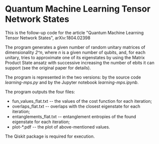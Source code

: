 # Quantum Machine Learning Tensor Network States
This is the follow-up code for the article "Quantum Machine Learning Tensor Network States",	arXiv:1804.02398 

The program generates a given number of random unitary matrices of dimensionality *2^n*, where *n* is a given number of qubits, and, for each unitary, tries to approximate one of its eigenstates by using the Matrix Product State ansatz with successive increasing the number of ebits it can support (see the original paper for details).


The program is represented in the two versions: by the source code *learning-mps.py* and by the Jupyter notebook *learning-mps.ipynb*.

The program outputs the four files:
- fun_values_flat.txt -- the values of the cost function for each iteration;
- overlaps_flat.txt -- overlaps with the closest eigenstate for each iteration;
- entanglements_flat.txt -- entanglement entropies of the found eigenstate for each iteration;
- plot-*.pdf -- the plot of above-mentioned values.

The Qiskit package is required for execution.
